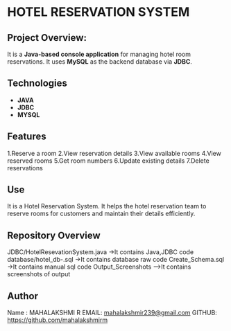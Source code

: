 # HOTEL RESERVATION SYSTEM

## Project Overview:
It is a **Java-based console application** for managing hotel room reservations. It uses **MySQL** as the backend database via **JDBC**.

## Technologies
* **JAVA** <br>
* **JDBC** <br>
* **MYSQL**<br>

## Features 
1.Reserve a room
2.View reservation details
3.View available rooms
4.View reserved rooms
5.Get room numbers
6.Update existing details
7.Delete reservations

## Use 
It is a Hotel Reservation System. It helps the hotel reservation team to reserve rooms for customers and maintain their details efficiently.

## Repository Overview
JDBC/HotelResevationSystem.java
      ->It contains Java,JDBC code
database/hotel_db-.sql
      ->It contains database raw code
  Create_Schema.sql
      ->It contains manual sql code
Output_Screenshots
      -->It contains screenshots of output

## Author
Name : MAHALAKSHMI R
EMAIL: mahalakshmir239@gmail.com
GITHUB: https://github.com/mahalakshmirm
